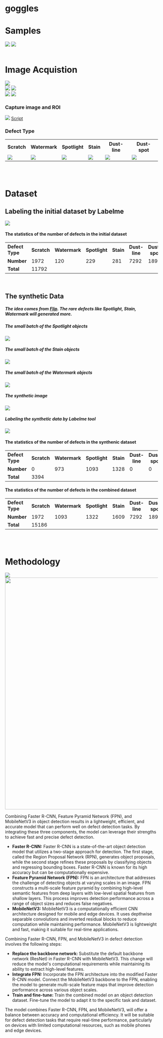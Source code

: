 # goggles

<h1>Samples</h1>
<img src="https://github.com/ddthuan/goggles/blob/master/show_img/img_select/01.jpg?raw=true" />
<img src="https://github.com/ddthuan/goggles/blob/master/show_img/img_select/02.jpg?raw=true" />
<br><br>
<h1>Image Acquistion</h1>
<img src="https://github.com/ddthuan/goggles/blob/master/show_img/img_select/08.jpg?raw=true" />
<br>
<img src="https://github.com/ddthuan/goggles/blob/master/show_img/img_select/09.jpg?raw=true" />
<img src="https://github.com/ddthuan/goggles/blob/master/show_img/img_select/system4.png?raw=true" />
<br>
<img src="https://github.com/ddthuan/goggles/blob/master/show_img/img_select/07.jpg?raw=true" />

<img src="https://github.com/ddthuan/goggles/blob/master/show_img/img_select/light.jpg?raw=true" />


<h3>Capture image and ROI</h3>
<img src="https://github.com/ddthuan/goggles/blob/master/show_img/img_select/11.jpg?raw=true" />
<a href="https://github.com/ddthuan/goggles/blob/master/Capture_Image/get_image_roi.py">Script</a>

<h3>Defect Type</h3>
<table>
  <tr>
    <th>Scratch</th>
    <th>Watermark</th>
    <th>Spotlight</th>
    <th>Stain</th>
    <th>Dust-line</th>
    <th>Dust-spot</th>

  </tr>
  <tr>    
    <td><img src="https://github.com/ddthuan/goggles/blob/master/show_img/defect_type/scratch.png?raw=true" /></td>
    <td><img src="https://github.com/ddthuan/goggles/blob/master/show_img/defect_type/watermark.png?raw=true" /></td>
    <td><img src="https://github.com/ddthuan/goggles/blob/master/show_img/defect_type/spotlight.png?raw=true" /></td>
    <td><img src="https://github.com/ddthuan/goggles/blob/master/show_img/defect_type/stain.png?raw=true" /></td>
    <td><img src="https://github.com/ddthuan/goggles/blob/master/show_img/defect_type/dust_line.png?raw=true" /></td>
    <td><img src="https://github.com/ddthuan/goggles/blob/master/show_img/defect_type/dust_spot.png?raw=true" /></td>
  </tr>
</table>

<br>
<br>

<h1>Dataset</h1>
<h2>Labeling the initial dataset by Labelme </h2>
<img src="https://github.com/ddthuan/goggles/blob/master/show_img/img_select/13.jpg?raw=true" />
<h4>The statistics of the number of defects in the initial dataset</h4>
<table>
  <tr>
    <td><b>Defect Type</b></td>
    <th>Scratch</th>
    <th>Watermark</th>
    <th>Spotlight</th>
    <th>Stain</th>
    <th>Dust-line</th>
    <th>Dust-spot</th>

  </tr>
  
  <tr>
    <td><b>Number</b></td>
    <td>1972</td>
    <td>120</td>
    <td>229</td>
    <td>281</td>
    <td>7292</td>
    <td>1898</td>    
  </tr>
  </tr>
    <td><b>Total</b></td>
    <td colspan="6">11792</td>
  </tr>
</table>
<br>

<h2 id="Systhetic_Data"> The synthetic Data</h2>
<h5>The idea comes from <a href="https://github.com/LinkedAi/flip">Flip</a>. The rare defects like Spotlight, Stain, Watermark will generated more. </h5>
<h5>The small batch of the <b>Spotlight</b> objects</h5>
<img src="https://github.com/ddthuan/goggles/blob/master/show_img/spotlight.png?raw=true" />
<h5>The small batch of the <b>Stain</b> objects</h5>
<img src="https://github.com/ddthuan/goggles/blob/master/show_img/stain_1.png?raw=true" />
<h5>The small batch of the Watermark objects</h5>
<img src="https://github.com/ddthuan/goggles/blob/master/show_img/watermark.png?raw=true" />
<br>
<h5>The synthetic image</h5>
<img src="https://github.com/ddthuan/goggles/blob/master/show_img/axonv2_108.jpeg?raw=true" />
<h5>Labeling the synthetic data by Labelme tool</h5>
<img src="https://github.com/ddthuan/goggles/blob/master/show_img/1_label.png?raw=true" />

<h4>The statistics of the number of defects in the <b>synthenic</b> dataset</h4>
<table>
  <tr>
    <td><b>Defect Type</b></td>
    <th>Scratch</th>
    <th>Watermark</th>
    <th>Spotlight</th>
    <th>Stain</th>
    <th>Dust-line</th>
    <th>Dust-spot</th>

  </tr>
  
  <tr>
    <td><b>Number</b></td>
    <td>0</td>
    <td>973</td>
    <td>1093</td>
    <td>1328</td>
    <td>0</td>
    <td>0</td>    
  </tr>
  </tr>
    <td><b>Total</b></td>
    <td colspan="6">3394</td>
  </tr>
</table>

<h4>The statistics of the number of defects in the combined dataset</h4>
<table>
  <tr>
    <td><b>Defect Type</b></td>
    <th>Scratch</th>
    <th>Watermark</th>
    <th>Spotlight</th>
    <th>Stain</th>
    <th>Dust-line</th>
    <th>Dust-spot</th>

  </tr>
  
  <tr>
    <td><b>Number</b></td>
    <td>1972</td>
    <td>1093</td>
    <td>1322</td>
    <td>1609</td>
    <td>7292</td>
    <td>1898</td>    
  </tr>
  </tr>
    <td><b>Total</b></td>
    <td colspan="6">15186</td>
  </tr>
</table>
<br>
<br>
<h1>Methodology</h1>
<img src="https://github.com/ddthuan/goggles/blob/master/show_img/img_select/05.jpg?raw=true" />
<br>
<img src="https://github.com/ddthuan/goggles/blob/master/show_img/img_select/15.jpg?raw=true" width="800" height="760" class="center" />

<p>
Combining Faster R-CNN, Feature Pyramid Network (FPN), and MobileNetV3 in object detection results in a lightweight, efficient, and accurate model that can perform well on defect detection tasks. By integrating these three components, the model can leverage their strengths to achieve fast and precise defect detection.
</p?
<p>
<ul>
  <li><strong>Faster R-CNN:</strong> Faster R-CNN is a state-of-the-art object detection model that utilizes a two-stage approach for detection. The first stage, called the Region Proposal Network (RPN), generates object proposals, while the second stage refines these proposals by classifying objects and regressing bounding boxes. Faster R-CNN is known for its high accuracy but can be computationally expensive.</li>
  <li><strong>Feature Pyramid Network (FPN):</strong> FPN is an architecture that addresses the challenge of detecting objects at varying scales in an image. FPN constructs a multi-scale feature pyramid by combining high-level semantic features from deep layers with low-level spatial features from shallow layers. This process improves detection performance across a range of object sizes and reduces false negatives.</li>
  <li><strong>MobileNetV3:</strong> MobileNetV3 is a computationally efficient CNN architecture designed for mobile and edge devices. It uses depthwise separable convolutions and inverted residual blocks to reduce computation while maintaining performance. MobileNetV3 is lightweight and fast, making it suitable for real-time applications.</li>
</ul>
</p>

<p>
Combining Faster R-CNN, FPN, and MobileNetV3 in defect detection involves the following steps:
</p>
<p>
<ul>
  <li><strong>Replace the backbone network: </strong>Substitute the default backbone network (ResNet) in Faster R-CNN with MobileNetV3. This change will reduce the model's computational requirements while maintaining its ability to extract high-level features.</li>
  <li><strong>Integrate FPN:</strong> Incorporate the FPN architecture into the modified Faster R-CNN model. Connect the MobileNetV3 backbone to the FPN, enabling the model to generate multi-scale feature maps that improve detection performance across various object scales.</li>
  <li><strong>Train and fine-tune: </strong>Train the combined model on an object detection dataset. Fine-tune the model to adapt it to the specific task and dataset.</li>
</ul>
</p>
<p>
The model combines Faster R-CNN, FPN, and MobileNetV3, will offer a balance between accuracy and computational efficiency. It will be suitable for defect detection tasks that require real-time performance, particularly on devices with limited computational resources, such as mobile phones and edge devices.
</p>
